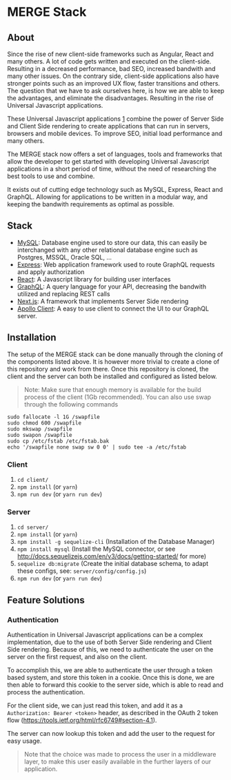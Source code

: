 # MERGE Stack
## About
Since the rise of new client-side frameworks such as Angular, React and many others. A lot of code gets written and executed on the client-side. Resulting in a decreased performance, bad SEO, increased bandwith and many other issues. On the contrary side, client-side applications also have stronger points such as an improved UX flow, faster transitions and others. The question that we have to ask ourselves here, is how we are able to keep the advantages, and eliminate the disadvantages. Resulting in the rise of Universal Javascript applications.

These Universal Javascript applications [1](https://github.com/facebook/react/pull/4041) combine the power of Server Side and Client Side rendering to create applications that can run in servers, browsers and mobile devices. To improve SEO, initial load performance and many others.

The MERGE stack now offers a set of languages, tools and frameworks that allow the developer to get started with developing Universal Javascript applications in a short period of time, without the need of researching the best tools to use and combine.

It exists out of cutting edge technology such as MySQL, Express, React and GraphQL. Allowing for applications to be written in a modular way, and keeping the bandwith requirements as optimal as possible.

## Stack
* [MySQL](https://www.mysql.com/): Database engine used to store our data, this can easily be interchanged with any other relational database engine such as Postgres, MSSQL, Oracle SQL, ...
* [Express](https://expressjs.com/): Web application framework used to route GraphQL requests and apply authorization
* [React](https://facebook.github.io/react/): A Javascript library for building user interfaces
* [GraphQL](http://graphql.org/): A query language for your API, decreasing the bandwith utilized and replacing REST calls
* [Next.js](https://zeit.co/blog/next): A framework that implements Server Side rendering
* [Apollo Client](https://github.com/apollographql/apollo-client): A easy to use client to connect the UI to our GraphQL server.

## Installation
The setup of the MERGE stack can be done manually through the cloning of the components listed above. It is however more trivial to create a clone of this repository and work from there. Once this repository is cloned, the client and the server can both be installed and configured as listed below.

> Note: Make sure that enough memory is available for the build process of the client (1Gb recommended). You can also use swap through the following commands

```
sudo fallocate -l 1G /swapfile
sudo chmod 600 /swapfile
sudo mkswap /swapfile
sudo swapon /swapfile
sudo cp /etc/fstab /etc/fstab.bak
echo '/swapfile none swap sw 0 0' | sudo tee -a /etc/fstab
```

### Client
1. `cd client/`
2. `npm install` (or `yarn`)
3. `npm run dev` (or `yarn run dev`)

### Server
1. `cd server/`
2. `npm install` (or `yarn`)
3. `npm install -g sequelize-cli` (Installation of the Database Manager)
4. `npm install mysql` (Install the MySQL connector, or see http://docs.sequelizejs.com/en/v3/docs/getting-started/ for more)
4. `sequelize db:migrate` (Create the initial database schema, to adapt these configs, see: `server/config/config.js`)
3. `npm run dev` (or `yarn run dev`)

## Feature Solutions
### Authentication
Authentication in Universal Javascript applications can be a complex implementation, due to the use of both Server Side rendering and Client Side rendering. Because of this, we need to authenticate the user on the server on the first request, and also on the client.

To accomplish this, we are able to authenticate the user through a token based system, and store this token in a cookie. Once this is done, we are then able to forward this cookie to the server side, which is able to read and process the authentication.

For the client side, we can just read this token, and add it as a `Authorization: Bearer <token>` header, as described in the OAuth 2 token flow (https://tools.ietf.org/html/rfc6749#section-4.1).

The server can now lookup this token and add the user to the request for easy usage.

> Note that the choice was made to process the user in a middleware layer, to make this user easily available in the further layers of our application.